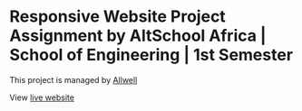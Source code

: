 # Responsive Website Project Assignment by AltSchool Africa | School of Engineering | 1st Semester

This project is managed by [Allwell](https://github.com/allwelldotdev/) 

View [live website](https://allwell-altschool-frontend-sem1-webdevtraining.vercel.app/)